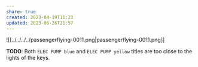 ```yaml
---
share: true
created: 2023-04-19T11:23
updated: 2023-06-26T21:57
---
```

![[../../../../passengerflying-0011.png|passengerflying-0011.png]]

**TODO**: Both `ELEC PUMP blue` and `ELEC PUMP yellow` titles are too close to the lights of the keys.